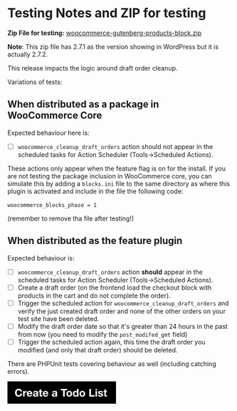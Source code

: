 # Testing Notes and ZIP for testing

**Zip File for testing:**
[woocommerce-gutenberg-products-block.zip](https://github.com/woocommerce/woocommerce-gutenberg-products-block/files/4932938/woocommerce-gutenberg-products-block.zip)

**Note**: This zip file has 2.7.1 as the version showing in WordPress but it is actually 2.7.2.

This release impacts the logic around draft order cleanup.

Variations of tests:

## When distributed as a package in WooCommerce Core

Expected behaviour here is:

-   [ ] `woocommerce_cleanup_draft_orders` action should not appear in the scheduled tasks for Action Scheduler (Tools->Scheduled Actions).

These actions only appear when the feature flag is on for the install. If you are not testing the package inclusion in WooCommerce core, you can simulate this by adding a `blocks.ini` file to the same directory as where this plugin is activated and include in the file the following code:

```text
woocommerce_blocks_phase = 1
```

(remember to remove tha file after testing!)

## When distributed as the feature plugin

Expected behaviour is:

-   [ ] `woocommerce_cleanup_draft_orders` action **should** appear in the scheduled tasks for Action Scheduler (Tools->Scheduled Actions).
-   [ ] Create a draft order (on the frontend load the checkout block with products in the cart and do not complete the order).
-   [ ] Trigger the scheduled action for `woocommerce_cleanup_draft_orders` and verify the just created draft order and none of the other orders on your test site have been deleted.
-   [ ] Modify the draft order date so that it's greater than 24 hours in the past from now (you need to modify the `post_modifed_gmt` field)
-   [ ] Trigger the scheduled action again, this time the draft order you modified (and only that draft order) should be deleted.

There are PHPUnit tests covering behaviour as well (including catching errors).

[![Create Todo list](https://raw.githubusercontent.com/senadir/todo-my-markdown/master/public/github-button.svg?sanitize=true)](https://git-todo.netlify.app/create)
